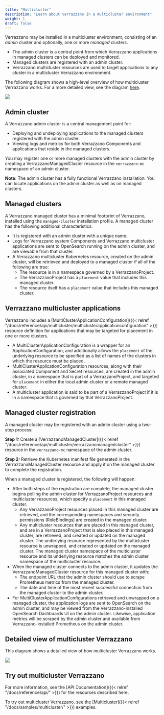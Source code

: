 ```yaml
---
title: "Multicluster"
description: "Learn about Verrazzano in a multicluster environment"
weight: 1
draft: false
---
```


Verrazzano may be installed in a multicluster environment, consisting of an _admin_ cluster and optionally, one or more
_managed_ clusters.
- The admin cluster is a central point from which Verrazzano applications in managed clusters can be deployed and monitored.
- Managed clusters are registered with an admin cluster.
- Verrazzano multicluster resources are used to target applications to any cluster in a multicluster Verrazzano environment.

The following diagram shows a high-level overview of how multicluster Verrazzano works. For a more
detailed view, see the diagram [here](#detailed-view-of-multicluster-verrazzano).

![](/docs/images/multicluster/MCConceptsHighLevel.png)

## Admin cluster
A Verrazzano admin cluster is a central management point for:
- Deploying and undeploying applications to the managed clusters registered with the admin cluster.
- Viewing logs and metrics for both Verrazzano Components and applications that reside in the managed clusters.

You may register one or more managed clusters with the admin cluster by creating a VerrazzanoManagedCluster
resource in the `verrazzano-mc` namespace of an admin cluster.

**Note:** The admin cluster has a fully functional Verrazzano installation. You can locate applications on the admin
cluster as well as on managed clusters.

## Managed clusters
A Verrazzano managed cluster has a minimal footprint of Verrazzano, installed using the `managed-cluster`
installation profile. A managed cluster has the following additional characteristics:
- It is registered with an admin cluster with a unique name.
- Logs for Verrazzano system Components and Verrazzano multicluster applications are sent to
  OpenSearch running on the admin cluster, and are viewable from that cluster.
- A Verrazzano multicluster Kubernetes resource, created on the admin cluster, will be retrieved and deployed to a
  managed cluster if all of the following are true:
    - The resource is in a namespace governed by a VerrazzanoProject.
    - The VerrazzanoProject has a `placement` value that includes this managed cluster.
    - The resource itself has a `placement` value that includes this managed cluster.

## Verrazzano multicluster applications
Verrazzano includes a [MultiClusterApplicationConfiguration]({{< relref "/docs/reference/api/multicluster/multiclusterapplicationconfiguration" >}})
resource definition for applications that may be targeted for placement in one or more clusters. 

- A MultiClusterApplicationConfiguration is a wrapper for an ApplicationConfiguration, and additionally allows the
  `placement` of the underlying resource to be specified as a list of names of the clusters in which the resource must
  be placed.
- MultiClusterApplicationConfiguration resources, along with their associated Component and Secret resources, are
  created in the admin cluster, in a namespace that is part of a VerrazzanoProject, and targeted for `placement`
  in either the local admin cluster or a remote managed cluster.
- A multicluster application is said to be part of a VerrazzanoProject if it is in a namespace that is governed
  by that VerrazzanoProject.

## Managed cluster registration
A managed cluster may be registered with an admin cluster using a two-step process:

**Step 1:** Create a [VerrazzanoManagedCluster]({{< relref "/docs/reference/api/multicluster/verrazzanomanagedcluster" >}}) resource in the `verrazzano-mc` namespace of the admin cluster.

**Step 2:** Retrieve the Kubernetes manifest file generated in the VerrazzanoManagedCluster resource and apply it on
the managed cluster to complete the registration.

When a managed cluster is registered, the following will happen:

- After both steps of the registration are complete, the managed cluster begins polling the admin cluster for
  VerrazzanoProject resources and multicluster resources, which specify a `placement` in this managed cluster.
    -  Any VerrazzanoProject resources placed in this managed cluster are retrieved, and the corresponding namespaces
       and security permissions (RoleBindings) are created in the managed cluster.
    - Any multicluster resources that are placed in this managed cluster, and are in a VerrazzanoProject that is
      also placed in this managed cluster, are retrieved, and created or updated on the managed cluster. The
      underlying resource represented by the multicluster resource is unwrapped, and created or updated on the managed
      cluster. The managed cluster namespace of the multicluster resource and its underlying resource matches
      the admin cluster namespace of the multicluster resource.
- When the managed cluster connects to the admin cluster, it updates the VerrazzanoManagedCluster resource for this
  managed cluster with:
  - The endpoint URL that the admin cluster should use to scrape Prometheus metrics from the managed cluster.
  - The date and time of the most recent successful connection from the managed cluster to the admin cluster.
- For MultiClusterApplicationConfigurations retrieved and unwrapped on a managed cluster, the application logs are
  sent to OpenSearch on the admin cluster, and may be viewed from the Verrazzano-installed OpenSearch Dashboards UI on the
  admin cluster. Likewise, application metrics will be scraped by the admin cluster and available from
  Verrazzano-installed Prometheus on the admin cluster.

## Detailed view of multicluster Verrazzano

This diagram shows a detailed view of how multicluster Verrazzano works.

![](/docs/images/multicluster/MCConcepts.png)

## Try out multicluster Verrazzano

For more information, see the [API Documentation]({{< relref "/docs/reference/api/" >}}) for the resources described here.

To try out multicluster Verrazzano, see the [Multicluster]({{< relref "/docs/samples/multicluster/" >}}) examples.
